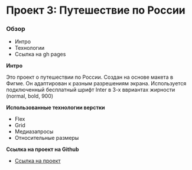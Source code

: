 # Проект 3: Путешествие по России

### Обзор
* Интро
* Технологии
* Ccылка на gh pages

**Интро**

Это  проект о путешествии по России.
Создан на основе макета в Фигме. Он адаптирован к разным разрешениям экрана. Используется подключенный бесплатный шрифт Inter в 3-х ввриантах жирности (normal, bold, 900)

**Использованные технологии верстки**

* Flex
* Grid
* Медиазапросы
* Относительные размеры

**Ссылка на проект на Github**


* [Ссылка на проект](https://marionik.github.io/russian-travel/)

